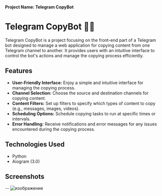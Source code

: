 **Project Name: Telegram CopyBot**

# Telegram CopyBot 🤖📝

Telegram CopyBot is a project focusing on the front-end part of a Telegram bot designed to manage a web application for copying content from one Telegram channel to another. It provides users with an intuitive interface to control the bot's actions and manage the copying process efficiently.

## Features

- **User-Friendly Interface:** Enjoy a simple and intuitive interface for managing the copying process.
- **Channel Selection:** Choose the source and destination channels for copying content.
- **Content Filters:** Set up filters to specify which types of content to copy (e.g., messages, images, videos).
- **Scheduling Options:** Schedule copying tasks to run at specific times or intervals.
- **Error Handling:** Receive notifications and error messages for any issues encountered during the copying process.

## Technologies Used

- Python
- Aiogram (3.0)

## Screenshots

-- ![изображение](https://github.com/Meorwik/Receiver/assets/104008026/74b4273e-d607-49f3-9c2f-a388a6542143)

